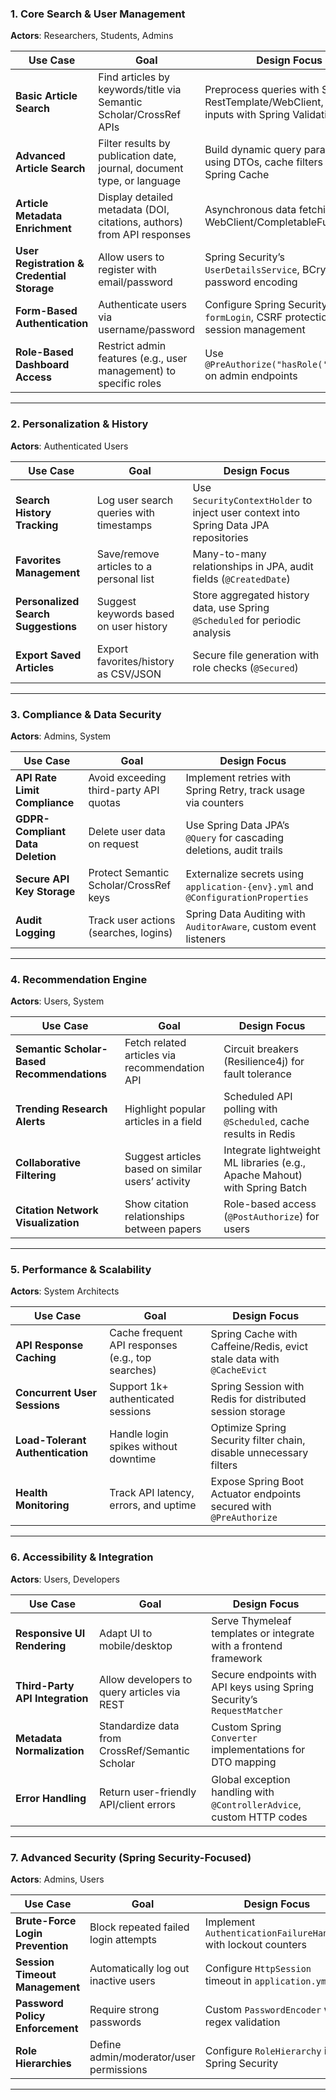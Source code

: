 
### **1. Core Search & User Management**
**Actors**: Researchers, Students, Admins

| Use Case | Goal | Design Focus |
|----------|------|--------------|
| **Basic Article Search** | Find articles by keywords/title via Semantic Scholar/CrossRef APIs | Preprocess queries with Spring RestTemplate/WebClient, validate inputs with Spring Validation |
| **Advanced Article Search** | Filter results by publication date, journal, document type, or language | Build dynamic query parameters using DTOs, cache filters with Spring Cache |
| **Article Metadata Enrichment** | Display detailed metadata (DOI, citations, authors) from API responses | Asynchronous data fetching with WebClient/CompletableFuture |
| **User Registration & Credential Storage** | Allow users to register with email/password | Spring Security’s `UserDetailsService`, BCrypt password encoding |
| **Form-Based Authentication** | Authenticate users via username/password | Configure Spring Security’s `formLogin`, CSRF protection, and session management |
| **Role-Based Dashboard Access** | Restrict admin features (e.g., user management) to specific roles | Use `@PreAuthorize("hasRole('ADMIN')")` on admin endpoints |

---

### **2. Personalization & History**
**Actors**: Authenticated Users

| Use Case | Goal | Design Focus |
|----------|------|--------------|
| **Search History Tracking** | Log user search queries with timestamps | Use `SecurityContextHolder` to inject user context into Spring Data JPA repositories |
| **Favorites Management** | Save/remove articles to a personal list | Many-to-many relationships in JPA, audit fields (`@CreatedDate`) |
| **Personalized Search Suggestions** | Suggest keywords based on user history | Store aggregated history data, use Spring `@Scheduled` for periodic analysis |
| **Export Saved Articles** | Export favorites/history as CSV/JSON | Secure file generation with role checks (`@Secured`) |

---

### **3. Compliance & Data Security**
**Actors**: Admins, System

| Use Case | Goal | Design Focus |
|----------|------|--------------|
| **API Rate Limit Compliance** | Avoid exceeding third-party API quotas | Implement retries with Spring Retry, track usage via counters |
| **GDPR-Compliant Data Deletion** | Delete user data on request | Use Spring Data JPA’s `@Query` for cascading deletions, audit trails |
| **Secure API Key Storage** | Protect Semantic Scholar/CrossRef keys | Externalize secrets using `application-{env}.yml` and `@ConfigurationProperties` |
| **Audit Logging** | Track user actions (searches, logins) | Spring Data Auditing with `AuditorAware`, custom event listeners |

---

### **4. Recommendation Engine**
**Actors**: Users, System

| Use Case | Goal | Design Focus |
|----------|------|--------------|
| **Semantic Scholar-Based Recommendations** | Fetch related articles via recommendation API | Circuit breakers (Resilience4j) for fault tolerance |
| **Trending Research Alerts** | Highlight popular articles in a field | Scheduled API polling with `@Scheduled`, cache results in Redis |
| **Collaborative Filtering** | Suggest articles based on similar users’ activity | Integrate lightweight ML libraries (e.g., Apache Mahout) with Spring Batch |
| **Citation Network Visualization** | Show citation relationships between papers | Role-based access (`@PostAuthorize`) for users |

---

### **5. Performance & Scalability**
**Actors**: System Architects

| Use Case | Goal | Design Focus |
|----------|------|--------------|
| **API Response Caching** | Cache frequent API responses (e.g., top searches) | Spring Cache with Caffeine/Redis, evict stale data with `@CacheEvict` |
| **Concurrent User Sessions** | Support 1k+ authenticated sessions | Spring Session with Redis for distributed session storage |
| **Load-Tolerant Authentication** | Handle login spikes without downtime | Optimize Spring Security filter chain, disable unnecessary filters |
| **Health Monitoring** | Track API latency, errors, and uptime | Expose Spring Boot Actuator endpoints secured with `@PreAuthorize` |

---

### **6. Accessibility & Integration**
**Actors**: Users, Developers

| Use Case | Goal | Design Focus |
|----------|------|--------------|
| **Responsive UI Rendering** | Adapt UI to mobile/desktop | Serve Thymeleaf templates or integrate with a frontend framework |
| **Third-Party API Integration** | Allow developers to query articles via REST | Secure endpoints with API keys using Spring Security’s `RequestMatcher` |
| **Metadata Normalization** | Standardize data from CrossRef/Semantic Scholar | Custom Spring `Converter` implementations for DTO mapping |
| **Error Handling** | Return user-friendly API/client errors | Global exception handling with `@ControllerAdvice`, custom HTTP codes |

---

### **7. Advanced Security** (Spring Security-Focused)
**Actors**: Admins, Users

| Use Case | Goal | Design Focus |
|----------|------|--------------|
| **Brute-Force Login Prevention** | Block repeated failed login attempts | Implement `AuthenticationFailureHandler` with lockout counters |
| **Session Timeout Management** | Automatically log out inactive users | Configure `HttpSession` timeout in `application.yml` |
| **Password Policy Enforcement** | Require strong passwords | Custom `PasswordEncoder` with regex validation |
| **Role Hierarchies** | Define admin/moderator/user permissions | Configure `RoleHierarchy` in Spring Security |

---